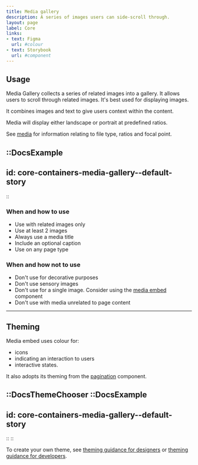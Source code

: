 ```yaml
---
title: Media gallery
description: A series of images users can side-scroll through.
layout: page
label: Core
links:
- text: Figma
  url: #colour
- text: Storybook
  url: #component
---
```


## Usage

Media Gallery collects a series of related images into a gallery. It allows users to scroll through related images. It's best used for displaying images.

It combines images and text to give users context within the content.

Media will display either landscape or portrait at predefined ratios.

See [media](/design-system/components/media/) for information relating to file type, ratios and focal point.

::DocsExample
---
id: core-containers-media-gallery--default-story
---
::

### When and how to use

- Use with related images only
- Use at least 2 images
- Always use a media title
- Include an optional caption
- Use on any page type

### When and how not to use

- Don't use for decorative purposes
- Don't use sensory images
- Don't use for a single image. Consider using the [media embed](/design-system/components/media-embed/) component
- Don't use with media unrelated to page content

---

## Theming

Media embed uses colour for:

- icons
- indicating an interaction to users
- interactive states.

It also adopts its theming from the [pagination](/design-system/components/pagination/) component.

::DocsThemeChooser
  ::DocsExample
  ---
  id: core-containers-media-gallery--default-story
  ---
  ::
::

To create your own theme, see [theming guidance for designers](https://www.vic.gov.au) or [theming guidance for developers](https://www.vic.gov.au).
